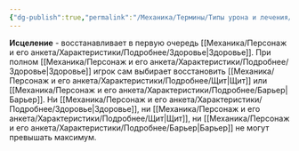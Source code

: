 ```yaml
---
{"dg-publish":true,"permalink":"/Механика/Термины/Типы урона и лечения/Подробнее/Исцеление/","noteIcon":"","created":"2025-08-21T13:47:52.729+03:00","updated":"2025-07-29T23:53:01.007+03:00"}
---
```


**Исцеление** - восстанавливает в первую очередь [[Механика/Персонаж и его анкета/Характеристики/Подробнее/Здоровье\|Здоровье]]. При полном [[Механика/Персонаж и его анкета/Характеристики/Подробнее/Здоровье\|Здоровье]] игрок сам выбирает восстановить [[Механика/Персонаж и его анкета/Характеристики/Подробнее/Щит\|Щит]] или [[Механика/Персонаж и его анкета/Характеристики/Подробнее/Барьер\|Барьер]]. Ни [[Механика/Персонаж и его анкета/Характеристики/Подробнее/Здоровье\|Здоровье]], ни [[Механика/Персонаж и его анкета/Характеристики/Подробнее/Щит\|Щит]], ни [[Механика/Персонаж и его анкета/Характеристики/Подробнее/Барьер\|Барьер]] не могут превышать максимум. 